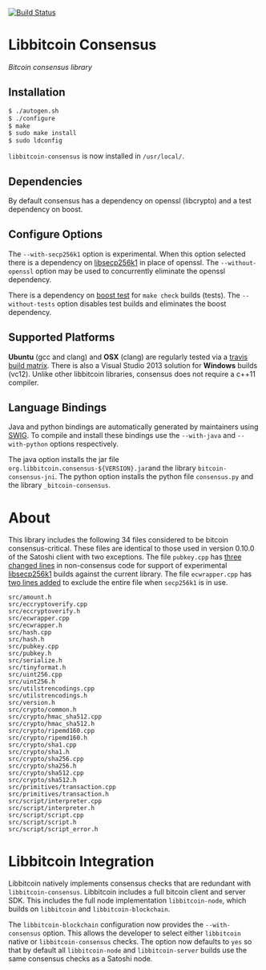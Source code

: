 [![Build Status](https://travis-ci.org/libbitcoin/libbitcoin-consensus.svg?branch=master)](https://travis-ci.org/libbitcoin/libbitcoin-consensus)

# Libbitcoin Consensus

*Bitcoin consensus library*

## Installation

```sh
$ ./autogen.sh
$ ./configure
$ make
$ sudo make install
$ sudo ldconfig
```

`libbitcoin-consensus` is now installed in `/usr/local/`.

## Dependencies

By default consensus has a dependency on openssl (libcrypto) and a test dependency on boost.

## Configure Options

The `--with-secp256k1` option is experimental. When this option selected there is a dependency on [libsecp256k1](https://github.com/bitcoin/secp256k1) in place of openssl. The `--without-openssl` option may be used to concurrently eliminate the openssl dependency.

There is a dependency on [boost test](http://www.boost.org/doc/libs/1_50_0/libs/test/doc/html/index.html) for `make check` builds (tests). The `--without-tests` option disables test builds and eliminates the boost dependency.

## Supported Platforms

**Ubuntu** (gcc and clang) and **OSX** (clang) are regularly tested via a [travis build matrix](https://travis-ci.org/libbitcoin/libbitcoin-consensus). There is also a Visual Studio 2013 solution for **Windows** builds (vc12). Unlike other libbitcoin libraries, consensus does not require a c++11 compiler.

## Language Bindings

Java and python bindings are automatically generated by maintainers using [SWIG](http://www.swig.org). To compile and install these bindings use the `--with-java` and `--with-python` options respectively.

The java option installs the jar file `org.libbitcoin.consensus-${VERSION}.jar`and the library `bitcoin-consensus-jni`. The python option installs the python file `consensus.py` and the library `_bitcoin-consensus`.

# About

This library includes the following 34 files considered to be bitcoin consensus-critical. These files are identical to those used in version 0.10.0 of the Satoshi client with two exceptions. The file `pubkey.cpp` has [three changed lines](https://github.com/libbitcoin/libbitcoin-consensus/commit/a51db72eb66fc7286f87bd6bf2cd3fc202cceff6) in non-consensus code for support of experimental [libsecp256k1](https://github.com/bitcoin/secp256k1) builds against the current library. The file `ecwrapper.cpp` has [two lines added](https://github.com/libbitcoin/libbitcoin-consensus/commit/cc5629d71e846a828837d259904ff8bf369991e4) to exclude the entire file when `secp256k1` is in use.

```
src/amount.h
src/eccryptoverify.cpp
src/eccryptoverify.h
src/ecwrapper.cpp
src/ecwrapper.h
src/hash.cpp
src/hash.h
src/pubkey.cpp
src/pubkey.h
src/serialize.h
src/tinyformat.h
src/uint256.cpp
src/uint256.h
src/utilstrencodings.cpp
src/utilstrencodings.h
src/version.h
src/crypto/common.h
src/crypto/hmac_sha512.cpp
src/crypto/hmac_sha512.h
src/crypto/ripemd160.cpp
src/crypto/ripemd160.h
src/crypto/sha1.cpp
src/crypto/sha1.h
src/crypto/sha256.cpp
src/crypto/sha256.h
src/crypto/sha512.cpp
src/crypto/sha512.h
src/primitives/transaction.cpp
src/primitives/transaction.h
src/script/interpreter.cpp
src/script/interpreter.h
src/script/script.cpp
src/script/script.h
src/script/script_error.h
```

# Libbitcoin Integration

Libbitcoin natively implements consensus checks that are redundant with `libbitcoin-consensus`. Libbitcoin includes a full bitcoin client and server SDK. This includes the full node implementation `libbitcoin-node`, which builds on `libbitcoin` and `libbitcoin-blockchain`.

The `libbitcoin-blockchain` configuration now provides the `--with-consensus` option. This allows the developer to select either `libbitcoin` native or `libbitcoin-consensus` checks. The option now defaults to `yes` so that by default all `libbitcoin-node` and `libbitcoin-server` builds use the same consensus checks as a Satoshi node.
